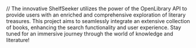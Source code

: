 // The innovative ShelfSeeker utilizes the power of the OpenLibrary API to provide users with an enriched and comprehensive exploration of literary treasures. This project aims to seamlessly integrate an extensive collection of books, enhancing the search functionality and user experience. Stay tuned for an immersive journey through the world of knowledge and literature!
